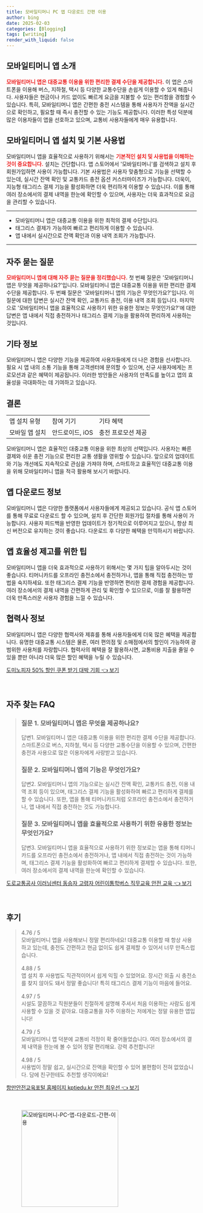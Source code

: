 ```yaml
---
title: 모바일티머니 PC 앱 다운로드 간편 이용
author: bing
date: 2025-02-03
categories: [Blogging]
tags: [writing]
render_with_liquid: false
---
```



<h2 id='모바일티머니_앱_소개'>모바일티머니 앱 소개</h2>

<p><b><span style="color: #ee2323;">모바일티머니 앱은 대중교통 이용을 위한 편리한 결제 수단을 제공합니다.</span></b> 이 앱은 스마트폰을 이용해 버스, 지하철, 택시 등 다양한 교통수단을 손쉽게 이용할 수 있게 해줍니다. 사용자들은 현금이나 카드 없이도 빠르게 요금을 지불할 수 있는 편리함을 경험할 수 있습니다. 특히, 모바일티머니 앱은 간편한 충전 시스템을 통해 사용자가 잔액을 실시간으로 확인하고, 필요할 때 즉시 충전할 수 있는 기능도 제공합니다. 이러한 특성 덕분에 많은 이용자들이 앱을 선호하고 있으며, 교통비 사용자들에게 매우 유용합니다.</p>

<h2 id='모바일티머니_앱_설치_및_사용법'>모바일티머니 앱 설치 및 기본 사용법</h2>

<p>모바일티머니 앱을 효율적으로 사용하기 위해서는 <b><span style="color: #ee2323;">기본적인 설치 및 사용법을 이해하는 것이 중요합니다.</span></b> 설치는 간단합니다. 앱 스토어에서 '모바일티머니'를 검색하고 설치 후 회원가입하면 사용이 가능합니다. 기본 사용법은 사용자 맞춤형으로 기능을 선택할 수 있는데, 실시간 잔액 확인 및 교통카드 충전 옵션 커스터마이즈가 가능합니다. 더욱이, 지능형 태그리스 결제 기능을 활성화하면 더욱 편리하게 이용할 수 있습니다. 이를 통해 여러 장소에서의 결제 내역을 한눈에 확인할 수 있으며, 사용자는 더욱 효과적으로 요금을 관리할 수 있습니다.</p>

<hr />

<ul>
    <li>모바일티머니 앱은 대중교통 이용을 위한 최적의 결제 수단입니다.</li>
    <li>태그리스 결제가 가능하여 빠르고 편리하게 이용할 수 있습니다.</li>
    <li>앱 내에서 실시간으로 잔액 확인과 이용 내역 조회가 가능합니다.</li>
</ul>

<hr />

<h2 id='자주_묻는_질문'>자주 묻는 질문</h2>

<p><b><span style="color: #ee2323;">모바일티머니 앱에 대해 자주 묻는 질문을 정리했습니다.</span></b> 첫 번째 질문은 '모바일티머니 앱은 무엇을 제공하나요?'입니다. 모바일티머니 앱은 대중교통 이용을 위한 편리한 결제 수단을 제공합니다. 두 번째 질문은 '모바일티머니 앱의 기능은 무엇인가요?'입니다. 이 질문에 대한 답변은 실시간 잔액 확인, 교통카드 충전, 이용 내역 조회 등입니다. 마지막으로 '모바일티머니 앱을 효율적으로 사용하기 위한 유용한 정보는 무엇인가요?'에 대한 답변은 앱 내에서 직접 충전하거나 태그리스 결제 기능을 활용하여 편리하게 사용하는 것입니다.</p>

<h2 id='기타_정보'>기타 정보</h2>

<p>모바일티머니 앱은 다양한 기능을 제공하여 사용자들에게 더 나은 경험을 선사합니다. 필요 시 앱 내의 소통 기능을 통해 고객센터에 문의할 수 있으며, 신규 사용자에게는 프로모션과 같은 혜택이 제공됩니다. 이러한 방안들은 사용자의 만족도를 높이고 앱의 효율성을 극대화하는 데 기여하고 있습니다.</p>

<h2 id='결론'>결론</h2>

<table>
    <tr>
        <td>앱 설치 유형</td>
        <td>참여 기기</td>
        <td>기타 혜택</td>
    </tr>
    <tr>
        <td>모바일 앱 설치</td>
        <td>안드로이드, iOS</td>
        <td>충전 프로모션 제공</td>
    </tr>
</table>

<p>모바일티머니 앱은 효율적인 대중교통 이용을 위한 최상의 선택입니다. 사용자는 빠른 결제와 쉬운 충전 기능으로 편리한 교통 생활을 영위할 수 있습니다. 앞으로의 업데이트와 기능 개선에도 지속적으로 관심을 가져야 하며, 스마트하고 효율적인 대중교통 이용을 위해 모바일티머니 앱을 적극 활용해 보시기 바랍니다.</p>

<h2 id='앱_다운로드_정보'>앱 다운로드 정보</h2>

<p>모바일티머니 앱은 다양한 플랫폼에서 사용자들에게 제공되고 있습니다. 공식 앱 스토어를 통해 무료로 다운로드 할 수 있으며, 설치 후 간단한 회원가입 절차를 통해 사용이 가능합니다. 사용자 피드백을 반영한 업데이트가 정기적으로 이루어지고 있으니, 항상 최신 버전으로 유지하는 것이 좋습니다. 다운로드 후 다양한 혜택을 만끽하시기 바랍니다.</p>

<h2 id='앱_효율성_제고'>앱 효율성 제고를 위한 팁</h2>

<p>모바일티머니 앱을 더욱 효과적으로 사용하기 위해서는 몇 가지 팁을 알아두시는 것이 좋습니다. 티머니카드를 오프라인 충전소에서 충전하거나, 앱을 통해 직접 충전하는 방법을 숙지하세요. 또한 태그리스 결제 기능을 반영하면 편리한 결제 경험을 제공합니다. 여러 장소에서의 결제 내역을 간편하게 관리 및 확인할 수 있으므로, 이를 잘 활용하면 더욱 만족스러운 사용자 경험을 느낄 수 있습니다.</p>

<h2 id='협력사_정보'>협력사 정보</h2>

<p>모바일티머니 앱은 다양한 협력사와 제휴를 통해 사용자들에게 더욱 많은 혜택을 제공합니다. 유명한 대중교통 시스템은 물론, 여러 편의점 및 소매점에서의 할인이 가능하여 광범위한 사용처를 자랑합니다. 협력사의 혜택을 잘 활용하시면, 교통비용 지출을 줄일 수 있을 뿐만 아니라 더욱 많은 할인 혜택을 누릴 수 있습니다.</p>


<p><a class="click-button" title="도미노피자 50% 할인 쿠폰 받기 대박 기회" href="https://afficreate.github.io/posts/%EB%8F%84%EB%AF%B8%EB%85%B8%ED%94%BC%EC%9E%90-50-%ED%95%A0%EC%9D%B8-%EC%BF%A0%ED%8F%B0-%EB%B0%9B%EA%B8%B0-%EB%8C%80%EB%B0%95-%EA%B8%B0%ED%9A%8C/" rel="dofollow">도미노피자 50% 할인 쿠폰 받기 대박 기회 👈 보기</a></p><br>
<h2 id='자주_찾는_FAQ'>자주 찾는 FAQ</h2>
<div itemscope="" itemtype="https://schema.org/FAQPage"> 
<blockquote> 
<div itemscope="" itemprop="mainEntity" itemtype="https://schema.org/Question"> 
<h3 itemprop="name">질문 1. 모바일티머니 앱은 무엇을 제공하나요?</h3> 
<div itemscope="" itemprop="acceptedAnswer" itemtype="https://schema.org/Answer"> 
<span itemprop="text"> 
<p>답변1. 모바일티머니 앱은 대중교통 이용을 위한 편리한 결제 수단을 제공합니다. 스마트폰으로 버스, 지하철, 택시 등 다양한 교통수단을 이용할 수 있으며, 간편한 충전과 사용으로 많은 이용자에게 사랑받고 있습니다.</p> 
</span> 
</div> 
</div> 

<div itemscope="" itemprop="mainEntity" itemtype="https://schema.org/Question"> 
<h3 itemprop="name">질문 2. 모바일티머니 앱의 기능은 무엇인가요?</h3> 
<div itemscope="" itemprop="acceptedAnswer" itemtype="https://schema.org/Answer"> 
<span itemprop="text"> 
<p>답변2. 모바일티머니 앱의 기능으로는 실시간 잔액 확인, 교통카드 충전, 이용 내역 조회 등이 있으며, 태그리스 결제 기능을 활성화하여 빠르고 편리하게 결제를 할 수 있습니다. 또한, 앱을 통해 티머니카드처럼 오프라인 충전소에서 충전하거나, 앱 내에서 직접 충전하는 것도 가능합니다.</p> 
</span> 
</div> 
</div> 

<div itemscope="" itemprop="mainEntity" itemtype="https://schema.org/Question"> 
<h3 itemprop="name">질문 3. 모바일티머니 앱을 효율적으로 사용하기 위한 유용한 정보는 무엇인가요?</h3> 
<div itemscope="" itemprop="acceptedAnswer" itemtype="https://schema.org/Answer"> 
<span itemprop="text"> 
<p>답변3. 모바일티머니 앱을 효율적으로 사용하기 위한 정보로는 앱을 통해 티머니카드를 오프라인 충전소에서 충전하거나, 앱 내에서 직접 충전하는 것이 가능하며, 태그리스 결제 기능을 활성화하여 빠르고 편리하게 결제할 수 있습니다. 또한, 여러 장소에서의 결제 내역을 한눈에 확인할 수 있습니다.</p> 
</span> 
</div> 
</div> 
</blockquote> 
</div>
<p><a class="click-button" title="도로교통공사 이러닝센터 동승자 고령자 어린이통학버스 직무교육 안전 교육" href="https://afficreate.github.io/posts/%EB%8F%84%EB%A1%9C%EA%B5%90%ED%86%B5%EA%B3%B5%EC%82%AC-%EC%9D%B4%EB%9F%AC%EB%8B%9D%EC%84%BC%ED%84%B0-%EB%8F%99%EC%8A%B9%EC%9E%90-%EA%B3%A0%EB%A0%B9%EC%9E%90-%EC%96%B4%EB%A6%B0%EC%9D%B4%ED%86%B5%ED%95%99%EB%B2%84%EC%8A%A4-%EC%A7%81%EB%AC%B4%EA%B5%90%EC%9C%A1-%EC%95%88%EC%A0%84-%EA%B5%90%EC%9C%A1/" rel="dofollow">도로교통공사 이러닝센터 동승자 고령자 어린이통학버스 직무교육 안전 교육 👈 보기</a></p><br>
<h2 id='후기'>후기</h2>
<div itemscope itemtype="https://schema.org/Product">
  <blockquote>
  <div itemprop="review" itemscope itemtype="https://schema.org/Review">
      <div itemprop="reviewRating" itemscope itemtype="https://schema.org/Rating"> <span itemprop="ratingValue">4.76</span> / <span itemprop="bestRating">5</span> </div>
      <span itemprop="reviewBody">모바일티머니 앱을 사용해보니 정말 편리하네요! 대중교통 이용할 때 항상 사용하고 있는데, 충전도 간편하고 현금 없이도 쉽게 결제할 수 있어서 너무 만족스럽습니다.</span>
  </div>
  <br>
  <div itemprop="review" itemscope itemtype="https://schema.org/Review">
      <div itemprop="reviewRating" itemscope itemtype="https://schema.org/Rating"> <span itemprop="ratingValue">4.88</span> / <span itemprop="bestRating">5</span> </div>
      <span itemprop="reviewBody">앱 설치 후 사용법도 직관적이어서 쉽게 익힐 수 있었어요. 장시간 외출 시 충전소를 찾지 않아도 돼서 정말 좋습니다! 특히 태그리스 결제 기능이 마음에 들어요.</span>
  </div>
  <br>
  <div itemprop="review" itemscope itemtype="https://schema.org/Review">
      <div itemprop="reviewRating" itemscope itemtype="https://schema.org/Rating"> <span itemprop="ratingValue">4.97</span> / <span itemprop="bestRating">5</span> </div>
      <span itemprop="reviewBody">시설도 깔끔하고 직원분들이 친절하게 설명해 주셔서 처음 이용하는 사람도 쉽게 사용할 수 있을 것 같아요. 대중교통을 자주 이용하는 저에게는 정말 유용한 앱입니다!</span>
  </div>
  <br>
  <div itemprop="review" itemscope itemtype="https://schema.org/Review">
      <div itemprop="reviewRating" itemscope itemtype="https://schema.org/Rating"> <span itemprop="ratingValue">4.79</span> / <span itemprop="bestRating">5</span> </div>
      <span itemprop="reviewBody">모바일티머니 앱 덕분에 교통비 걱정이 확 줄어들었습니다. 여러 장소에서의 결제 내역을 한눈에 볼 수 있어 정말 편리해요. 강력 추천합니다!</span>
  </div>
  <br>
  <div itemprop="review" itemscope itemtype="https://schema.org/Review">
      <div itemprop="reviewRating" itemscope itemtype="https://schema.org/Rating"> <span itemprop="ratingValue">4.98</span> / <span itemprop="bestRating">5</span> </div>
      <span itemprop="reviewBody">사용법이 정말 쉽고, 실시간으로 잔액을 확인할 수 있어 불편함이 전혀 없었습니다. 담에 친구한테도 추천할 생각이에요!</span>
  </div>
  </blockquote>
</div>
<p><a class="click-button" title="항만안전교육포털 홈페이지 kptiedu.kr 안전 최우선" href="https://afficreate.github.io/posts/%ED%95%AD%EB%A7%8C%EC%95%88%EC%A0%84%EA%B5%90%EC%9C%A1%ED%8F%AC%ED%84%B8-%ED%99%88%ED%8E%98%EC%9D%B4%EC%A7%80-kptiedu.kr-%EC%95%88%EC%A0%84-%EC%B5%9C%EC%9A%B0%EC%84%A0/" rel="dofollow">항만안전교육포털 홈페이지 kptiedu.kr 안전 최우선 👈 보기</a></p><br>
<figure class="image"><img src="https://afficreate.github.io/assets/img/thumbnail/모바일티머니-PC-앱-다운로드-간편-이용.webp" alt="모바일티머니-PC-앱-다운로드-간편-이용" width="256" height="256"></figure>